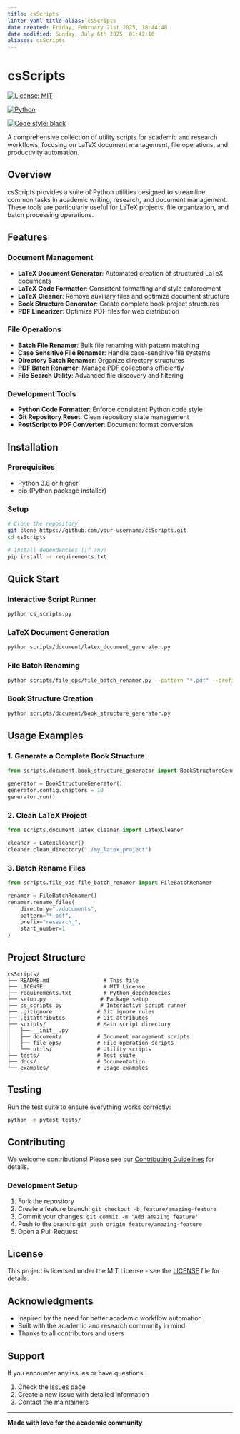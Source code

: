 ```yaml
---
title: csScripts
linter-yaml-title-alias: csScripts
date created: Friday, February 21st 2025, 18:44:48
date modified: Sunday, July 6th 2025, 01:42:10
aliases: csScripts
---
```


# csScripts

[![License: MIT](https://img.shields.io/badge/License-MIT-yellow.svg)](https://opensource.org/licenses/MIT)

[![Python](https://img.shields.io/badge/python-3.8+-blue.svg)](https://www.python.org/downloads/)

[![Code style: black](https://img.shields.io/badge/code%20style-black-000000.svg)](https://github.com/psf/black)

A comprehensive collection of utility scripts for academic and research workflows, focusing on LaTeX document management, file operations, and productivity automation.

## Overview

csScripts provides a suite of Python utilities designed to streamline common tasks in academic writing, research, and document management. These tools are particularly useful for LaTeX projects, file organization, and batch processing operations.

## Features

### Document Management

- **LaTeX Document Generator**: Automated creation of structured LaTeX documents
- **LaTeX Code Formatter**: Consistent formatting and style enforcement
- **LaTeX Cleaner**: Remove auxiliary files and optimize document structure
- **Book Structure Generator**: Create complete book project structures
- **PDF Linearizer**: Optimize PDF files for web distribution

### File Operations

- **Batch File Renamer**: Bulk file renaming with pattern matching
- **Case Sensitive File Renamer**: Handle case-sensitive file systems
- **Directory Batch Renamer**: Organize directory structures
- **PDF Batch Renamer**: Manage PDF collections efficiently
- **File Search Utility**: Advanced file discovery and filtering

### Development Tools

- **Python Code Formatter**: Enforce consistent Python code style
- **Git Repository Reset**: Clean repository state management
- **PostScript to PDF Converter**: Document format conversion

## Installation

### Prerequisites

- Python 3.8 or higher
- pip (Python package installer)

### Setup

```bash
# Clone the repository
git clone https://github.com/your-username/csScripts.git
cd csScripts

# Install dependencies (if any)
pip install -r requirements.txt
```

## Quick Start

### Interactive Script Runner

```bash
python cs_scripts.py
```

### LaTeX Document Generation

```bash
python scripts/document/latex_document_generator.py
```

### File Batch Renaming

```bash
python scripts/file_ops/file_batch_renamer.py --pattern "*.pdf" --prefix "document_"
```

### Book Structure Creation

```bash
python scripts/document/book_structure_generator.py
```

## Usage Examples

### 1. Generate a Complete Book Structure

```python
from scripts.document.book_structure_generator import BookStructureGenerator

generator = BookStructureGenerator()
generator.config.chapters = 10
generator.run()
```

### 2. Clean LaTeX Project

```python
from scripts.document.latex_cleaner import LatexCleaner

cleaner = LatexCleaner()
cleaner.clean_directory("./my_latex_project")
```

### 3. Batch Rename Files

```python
from scripts.file_ops.file_batch_renamer import FileBatchRenamer

renamer = FileBatchRenamer()
renamer.rename_files(
    directory="./documents",
    pattern="*.pdf",
    prefix="research_",
    start_number=1
)
```

## Project Structure

```
csScripts/
├── README.md                 # This file
├── LICENSE                   # MIT License
├── requirements.txt          # Python dependencies
├── setup.py                 # Package setup
├── cs_scripts.py            # Interactive script runner
├── .gitignore              # Git ignore rules
├── .gitattributes          # Git attributes
├── scripts/                # Main script directory
│   ├── __init__.py
│   ├── document/           # Document management scripts
│   ├── file_ops/           # File operation scripts
│   └── utils/              # Utility scripts
├── tests/                  # Test suite
├── docs/                   # Documentation
└── examples/               # Usage examples
```

## Testing

Run the test suite to ensure everything works correctly:

```bash
python -m pytest tests/
```

## Contributing

We welcome contributions! Please see our [Contributing Guidelines](CONTRIBUTING.md) for details.

### Development Setup

1. Fork the repository
2. Create a feature branch: `git checkout -b feature/amazing-feature`
3. Commit your changes: `git commit -m 'Add amazing feature'`
4. Push to the branch: `git push origin feature/amazing-feature`
5. Open a Pull Request

## License

This project is licensed under the MIT License - see the [LICENSE](LICENSE) file for details.

## Acknowledgments

- Inspired by the need for better academic workflow automation
- Built with the academic and research community in mind
- Thanks to all contributors and users

## Support

If you encounter any issues or have questions:

1. Check the [Issues](https://github.com/your-username/csScripts/issues) page
2. Create a new issue with detailed information
3. Contact the maintainers

---

**Made with love for the academic community**
